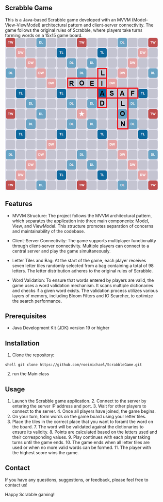 ## Scrabble Game

This is a Java-based Scrabble game developed with an MVVM
(Model-View-ViewModel) architectural pattern and client-server
connectivity. The game follows the original rules of Scrabble, where
players take turns forming words on a 15x15 game board.
![Game Board](src/view/BackGround.png)

## Features

- MVVM Structure: The project follows the MVVM architectural pattern,
which separates the application into three main components: Model, View,
and ViewModel. This structure promotes separation of concerns and
maintainability of the codebase.

- Client-Server Connectivity: The game supports multiplayer
functionality through client-server connectivity. Multiple players can
connect to a central server and play the game simultaneously.

- Letter Tiles and Bag: At the start of the game, each player receives
seven letter tiles randomly selected from a bag containing a total of 98
letters. The letter distribution adheres to the original rules of
Scrabble.

- Word Validation: To ensure that words entered by players are valid,
the game uses a word validation mechanism. It scans multiple
dictionaries and checks if a given word exists. The validation process
utilizes various layers of memory, including Bloom Filters and IO
Searcher, to optimize the search performance.

## Prerequisites

- Java Development Kit (JDK) version 19 or higher

## Installation

1. Clone the repository:

``shell git clone https://github.com/roeimichael/ScrabbleGame.git
``

2. run the Main class

## Usage

1. Launch the Scrabble game application. 2. Connect to the server by
entering the server IP address and port. 3. Wait for other players to
connect to the server. 4. Once all players have joined, the game begins.
5. On your turn, form words on the game board using your letter tiles.
6. Place the tiles in the correct place that you want to foramt the word
on the board. 7. The word will be validated against the dictionaries to
ensure its validity. 8. Points are calculated based on the letters used
and their corresponding values. 9. Play continues with each player
taking turns until the game ends. 10. The game ends when all letter
tiles are used or when no more valid words can be formed. 11. The player
with the highest score wins the game.

## Contact

If you have any questions, suggestions, or feedback, please feel free to
contact us!

Happy Scrabble gaming!
